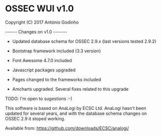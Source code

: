 **OSSEC WUI v1.0**
=======

Copyright (C) 2017 António Godinho


------ Changes on v1.0 -------

- Updated database schema for OSSEC 2.9.x (last versions tested 2.9.2)

- Bootstrap framework included (3.3 version)

- Font Awesome 4.7.0  included

- Javascript packages upgraded

- Pages changed to the frameworks included

- Amcharts upgraded. Several fixes related to this upgrade

TODO: I'm open to sugestions :-)



This software is based on AnaLogi by ECSC Ltd.
AnaLogi hasn't been updated for several years, and with the database schema changes on OSSEC 2.9 it stoped working.

Available from:
https://github.com/downloads/ECSC/analogi/
